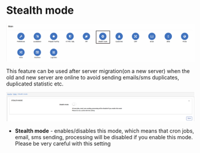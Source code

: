 Stealth mode
=====

![icon](icon.png)

This feature can be used after server migration(on a new server) when the old and new server are online to avoid sending emails/sms duplicates, duplicated statistic etc.

![stealth](stealth.png)

* **Stealth mode** - enables/disables this mode, which means that cron jobs, email, sms sending, processing will be disabled if you enable this mode. Please be very careful with this setting
